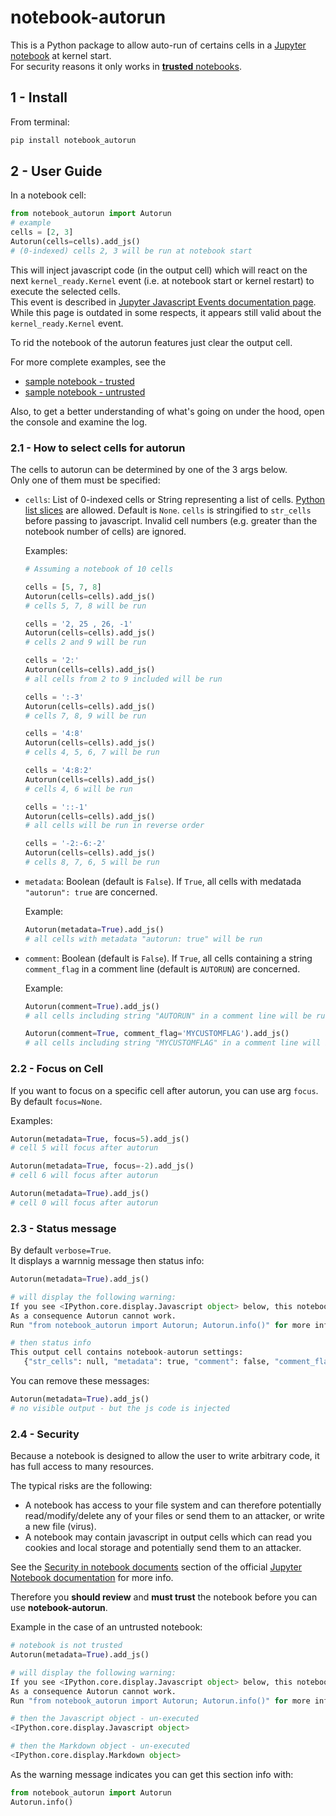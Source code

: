 # notebook-autorun

This is a Python package to allow auto-run of certains cells in a [Jupyter notebook](http://jupyter-notebook-beginner-guide.readthedocs.io/en/latest/what_is_jupyter.html) at kernel start.  
For security reasons it only works in [**trusted** notebooks](http://jupyter-notebook.readthedocs.io/en/stable/security.html#security-in-notebook-documents).  

## 1 - Install

From terminal:

```bash
pip install notebook_autorun
```

## 2 - User Guide

In a notebook cell:

```Python
from notebook_autorun import Autorun
# example
cells = [2, 3]
Autorun(cells=cells).add_js()
# (0-indexed) cells 2, 3 will be run at notebook start 
```

This will inject javascript code (in the output cell) which will react on the next `kernel_ready.Kernel` event (i.e. at notebook start or kernel restart) to execute the selected cells.  
This event is described in [Jupyter Javascript Events documentation page](http://jupyter.readthedocs.io/en/latest/development_guide/js_events.html). While this page is outdated in some respects, it appears still valid about the `kernel_ready.Kernel` event.  

To rid the notebook of the autorun features just clear the output cell.

For more complete examples, see the
+ [sample notebook - trusted](http://nbviewer.jupyter.org/github/oscar6echo/notebook-autorun/blob/master/demo_autorun_trusted.ipynb)
+ [sample notebook - untrusted](http://nbviewer.jupyter.org/github/oscar6echo/notebook-autorun/blob/master/demo_autorun_untrusted.ipynb)

Also, to get a better understanding of what's going on under the hood, open the console and examine the log.

### 2.1 - How to select cells for autorun

The cells to autorun can be determined by one of the 3 args below.  
Only one of them must be specified:  
+ `cells`: List of 0-indexed cells or String representing a list of cells. [Python list slices](https://docs.python.org/2.3/whatsnew/section-slices.html) are allowed. Default is `None`. `cells` is stringified to `str_cells` before passing to javascript. Invalid cell numbers (e.g. greater than the notebook number of cells) are ignored.  

    Examples: 
    ```Python
    # Assuming a notebook of 10 cells

    cells = [5, 7, 8]
    Autorun(cells=cells).add_js()
    # cells 5, 7, 8 will be run  

    cells = '2, 25 , 26, -1'
    Autorun(cells=cells).add_js()
    # cells 2 and 9 will be run  

    cells = '2:'
    Autorun(cells=cells).add_js()
    # all cells from 2 to 9 included will be run  

    cells = ':-3'
    Autorun(cells=cells).add_js()
    # cells 7, 8, 9 will be run  

    cells = '4:8'
    Autorun(cells=cells).add_js()
    # cells 4, 5, 6, 7 will be run  

    cells = '4:8:2'
    Autorun(cells=cells).add_js()
    # cells 4, 6 will be run  

    cells = '::-1'
    Autorun(cells=cells).add_js()
    # all cells will be run in reverse order  

    cells = '-2:-6:-2'
    Autorun(cells=cells).add_js()
    # cells 8, 7, 6, 5 will be run  
    ```


+ `metadata`: Boolean (default is `False`). If `True`, all cells with medatada `"autorun": true` are concerned.  

    Example: 
    ```Python
    Autorun(metadata=True).add_js()
    # all cells with metadata "autorun: true" will be run  
    ```

+ `comment`: Boolean (default is `False`). If `True`, all cells containing a string `comment_flag` in a comment line (default is `AUTORUN`) are concerned.  

    Example: 
    ```Python
    Autorun(comment=True).add_js()
    # all cells including string "AUTORUN" in a comment line will be run  

    Autorun(comment=True, comment_flag='MYCUSTOMFLAG').add_js()
    # all cells including string "MYCUSTOMFLAG" in a comment line will be run  
    ```

### 2.2 - Focus on Cell

If you want to focus on a specific cell after autorun, you can use arg `focus`.  
By default `focus=None`.  

Examples:
```Python
Autorun(metadata=True, focus=5).add_js()
# cell 5 will focus after autorun

Autorun(metadata=True, focus=-2).add_js()
# cell 6 will focus after autorun

Autorun(metadata=True).add_js()
# cell 0 will focus after autorun
```


### 2.3 - Status message

By default `verbose=True`.  
It displays a warnnig message then status info:

```Python
Autorun(metadata=True).add_js()

# will display the following warning:
If you see <IPython.core.display.Javascript object> below, this notebook is not trusted.
As a consequence Autorun cannot work.
Run "from notebook_autorun import Autorun; Autorun.info()" for more info.

# then status info
This output cell contains notebook-autorun settings:
   {"str_cells": null, "metadata": true, "comment": false, "comment_flag": "# AUTORUN"}
```

You can remove these messages:

```Python
Autorun(metadata=True).add_js()
# no visible output - but the js code is injected
```

### 2.4 - Security

Because a notebook is designed to allow the user to write arbitrary code, it has full access to many resources.   

The typical risks are the following:
+ A notebook has access to your file system and can therefore potentially read/modify/delete any of your files or send them to an attacker, or write a new file (virus).  
+ A notebook may contain javascript in output cells which can read you cookies and local storage and potentially send them to an attacker.  

See the [Security in notebook documents](https://jupyter-notebook.readthedocs.io/en/stable/security.html#security-in-notebook-documents) section of the official [Jupyter Notebook documentation](https://jupyter-notebook.readthedocs.io/en/stable/index.html) for more info.  

Therefore you **should review** and **must trust** the notebook before you can use **notebook-autorun**.

Example in the case of an untrusted notebook:

```Python
# notebook is not trusted
Autorun(metadata=True).add_js()

# will display the following warning:
If you see <IPython.core.display.Javascript object> below, this notebook is not trusted.
As a consequence Autorun cannot work.
Run "from notebook_autorun import Autorun; Autorun.info()" for more info.

# then the Javascript object - un-executed
<IPython.core.display.Javascript object>

# then the Markdown object - un-executed
<IPython.core.display.Markdown object>
```

As the warning message indicates you can get this section info with:

```Python
from notebook_autorun import Autorun
Autorun.info()
```





<!-- pandoc --from=markdown --to=rst --output=README.rst README.md -->
